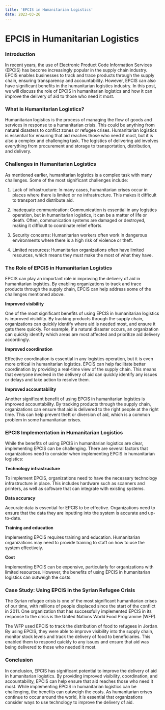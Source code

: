 ```yaml
---
title: 'EPCIS in Humanitarian Logistics'
date: 2023-03-26
---
```


# EPCIS in Humanitarian Logistics

### Introduction

In recent years, the use of Electronic Product Code Information Services (EPCIS) has become increasingly popular in the supply chain industry. EPCIS enables businesses to track and trace products through the supply chain, ensuring transparency and accountability. However, EPCIS can also have significant benefits in the humanitarian logistics industry. In this post, we will discuss the role of EPCIS in humanitarian logistics and how it can improve the delivery of aid to those who need it most.

### What is Humanitarian Logistics?

Humanitarian logistics is the process of managing the flow of goods and services in response to a humanitarian crisis. This could be anything from natural disasters to conflict zones or refugee crises. Humanitarian logistics is essential for ensuring that aid reaches those who need it most, but it is also a complex and challenging task. The logistics of delivering aid involves everything from procurement and storage to transportation, distribution, and delivery.

### Challenges in Humanitarian Logistics

As mentioned earlier, humanitarian logistics is a complex task with many challenges. Some of the most significant challenges include:

1. Lack of infrastructure: In many cases, humanitarian crises occur in places where there is limited or no infrastructure. This makes it difficult to transport and distribute aid.

2. Inadequate communication: Communication is essential in any logistics operation, but in humanitarian logistics, it can be a matter of life or death. Often, communication systems are damaged or destroyed, making it difficult to coordinate relief efforts.

3. Security concerns: Humanitarian workers often work in dangerous environments where there is a high risk of violence or theft.

4. Limited resources: Humanitarian organizations often have limited resources, which means they must make the most of what they have.

### The Role of EPCIS in Humanitarian Logistics

EPCIS can play an important role in improving the delivery of aid in humanitarian logistics. By enabling organizations to track and trace products through the supply chain, EPCIS can help address some of the challenges mentioned above.

**Improved visibility**

One of the most significant benefits of using EPCIS in humanitarian logistics is improved visibility. By tracking products through the supply chain, organizations can quickly identify where aid is needed most, and ensure it gets there quickly. For example, if a natural disaster occurs, an organization can quickly identify which areas are most affected and prioritize aid delivery accordingly.

**Improved coordination**

Effective coordination is essential in any logistics operation, but it is even more critical in humanitarian logistics. EPCIS can help facilitate better coordination by providing a real-time view of the supply chain. This means that everyone involved in the delivery of aid can quickly identify any issues or delays and take action to resolve them.

**Improved accountability**

Another significant benefit of using EPCIS in humanitarian logistics is improved accountability. By tracking products through the supply chain, organizations can ensure that aid is delivered to the right people at the right time. This can help prevent theft or diversion of aid, which is a common problem in some humanitarian crises.

### EPCIS Implementation in Humanitarian Logistics

While the benefits of using EPCIS in humanitarian logistics are clear, implementing EPCIS can be challenging. There are several factors that organizations need to consider when implementing EPCIS in humanitarian logistics:

**Technology infrastructure**

To implement EPCIS, organizations need to have the necessary technology infrastructure in place. This includes hardware such as scanners and printers, as well as software that can integrate with existing systems.

**Data accuracy**

Accurate data is essential for EPCIS to be effective. Organizations need to ensure that the data they are inputting into the system is accurate and up-to-date.

**Training and education**

Implementing EPCIS requires training and education. Humanitarian organizations may need to provide training to staff on how to use the system effectively.

**Cost**

Implementing EPCIS can be expensive, particularly for organizations with limited resources. However, the benefits of using EPCIS in humanitarian logistics can outweigh the costs.

### Case Study: Using EPCIS in the Syrian Refugee Crisis

The Syrian refugee crisis is one of the most significant humanitarian crises of our time, with millions of people displaced since the start of the conflict in 2011. One organization that has successfully implemented EPCIS in its response to the crisis is the United Nations World Food Programme (WFP).

The WFP used EPCIS to track the distribution of food to refugees in Jordan. By using EPCIS, they were able to improve visibility into the supply chain, monitor stock levels and track the delivery of food to beneficiaries. This enabled them to respond quickly to any issues and ensure that aid was being delivered to those who needed it most.

### Conclusion

In conclusion, EPCIS has significant potential to improve the delivery of aid in humanitarian logistics. By providing improved visibility, coordination, and accountability, EPCIS can help ensure that aid reaches those who need it most. While implementing EPCIS in humanitarian logistics can be challenging, the benefits can outweigh the costs. As humanitarian crises continue to occur around the world, it is essential that organizations consider ways to use technology to improve the delivery of aid.
